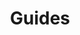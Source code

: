 ---
grand_parent: Produce Accounting
has_children: true
layout: default
nav_order: 52900
parent: Produce Bills
title: Guides
---